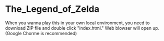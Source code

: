# The_Legend_of_Zelda
When you wanna play this in your own local environment, you need to download ZIP file and double click "index.html."
Web blowser will open up. (Google Chorme is recommended)
